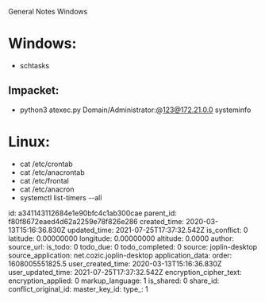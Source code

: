 General Notes Windows

# Windows: 

- schtasks

## Impacket: 

- python3 atexec.py Domain/Administrator:<Password>@123@172.21.0.0 systeminfo


# Linux: 

- cat /etc/crontab
- cat /etc/anacrontab
- cat /etc/frontal
- cat /etc/anacron
- systemctl list-timers --all

id: a341143112684e1e90bfc4c1ab300cae
parent_id: f80f8672eaed4d62a2259e78f826e286
created_time: 2020-03-13T15:16:36.830Z
updated_time: 2021-07-25T17:37:32.542Z
is_conflict: 0
latitude: 0.00000000
longitude: 0.00000000
altitude: 0.0000
author: 
source_url: 
is_todo: 0
todo_due: 0
todo_completed: 0
source: joplin-desktop
source_application: net.cozic.joplin-desktop
application_data: 
order: 1608005551825.5
user_created_time: 2020-03-13T15:16:36.830Z
user_updated_time: 2021-07-25T17:37:32.542Z
encryption_cipher_text: 
encryption_applied: 0
markup_language: 1
is_shared: 0
share_id: 
conflict_original_id: 
master_key_id: 
type_: 1